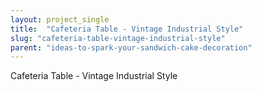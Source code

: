 ```yaml
---
layout: project_single
title:  "Cafeteria Table - Vintage Industrial Style"
slug: "cafeteria-table-vintage-industrial-style"
parent: "ideas-to-spark-your-sandwich-cake-decoration"
---
```

Cafeteria Table - Vintage Industrial Style
